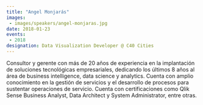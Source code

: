 ```yaml
---
title: "Angel Monjarás"
images:
 - images/speakers/angel-monjaras.jpg
date: 2018-01-23
events: 
 - 2018
designation: Data Visualization Developer @ C40 Cities 
---
```


Consultor y gerente con más de 20 años de experiencia en la implantación de soluciones tecnológicas empresariales, dedicando los últimos 8 años al área de business intelligence, data science y analytics. Cuenta con amplio conocimiento en la gestión de servicios y el desarrollo de procesos para sustentar operaciones de servicio. Cuenta con certificaciones como Qlik Sense Business Analyst, Data Architect y System Administrator, entre otras.